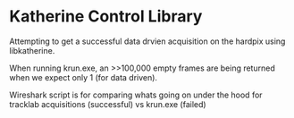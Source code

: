 Katherine Control Library
=========================

Attempting to get a successful data drvien acquisition on the hardpix using libkatherine.

When running krun.exe, an >>100,000 empty frames are being returned when we expect only 1 (for data driven).

Wireshark script is for comparing whats going on under the hood for tracklab acquisitions (successful) vs krun.exe (failed)